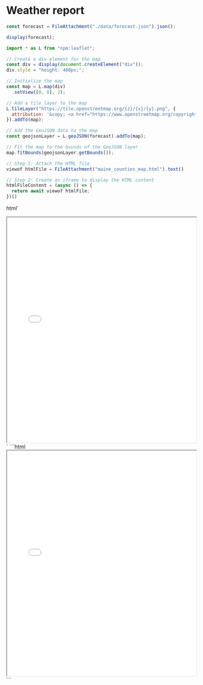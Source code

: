 # Weather report

```js
const forecast = FileAttachment("./data/forecast.json").json();
```
```js
display(forecast);
```

```js
import * as L from "npm:leaflet";

// Create a div element for the map
const div = display(document.createElement("div"));
div.style = "height: 400px;";

// Initialize the map
const map = L.map(div)
  .setView([0, 0], 2);

// Add a tile layer to the map
L.tileLayer("https://tile.openstreetmap.org/{z}/{x}/{y}.png", {
  attribution: '&copy; <a href="https://www.openstreetmap.org/copyright">OpenStreetMap</a>'
}).addTo(map);

// Add the GeoJSON data to the map
const geojsonLayer = L.geoJSON(forecast).addTo(map);

// Fit the map to the bounds of the GeoJSON layer
map.fitBounds(geojsonLayer.getBounds());

```

```js
// Step 1: Attach the HTML file
viewof htmlFile = FileAttachment("maine_counties_map.html").text()

// Step 2: Create an iframe to display the HTML content
htmlFileContent = (async () => {
  return await viewof htmlFile;
})()

```

html`
 <iframe src="${URL.createObjectURL(new Blob([await htmlFileContent], {type: 'text/html'}))}" width="100%" height="600px"></iframe>
`
```html
  <iframe src="${URL.createObjectURL(new Blob([await viewof htmlFile], {type: 'text/html'}))}" width="100%" height="600px"></iframe>
```